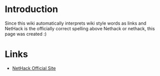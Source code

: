# Introduction #

Since this wiki automatically interprets wiki style words as links and NetHack is the officially correct spelling above Nethack or nethack, this page was created :)


# Links #

  * [NetHack Official Site](http://www.nethack.org/)